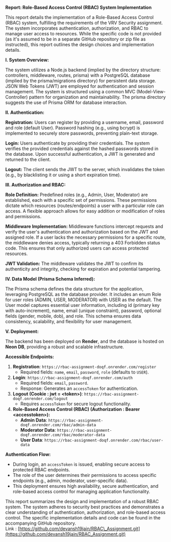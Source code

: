 **Report: Role-Based Access Control (RBAC) System Implementation**

This report details the implementation of a Role-Based Access Control (RBAC) system, fulfilling the requirements of the VRV Security assignment. The system incorporates authentication, authorization, and RBAC to manage user access to resources. While the specific code is not provided (as it's assumed to be in a separate GitHub repository or zip file as instructed), this report outlines the design choices and implementation details.

**I. System Overview:**

The system utilizes a Node.js backend (implied by the directory structure: controllers, middleware, routes, prisma) with a PostgreSQL database (implied by the prisma/migrations directory) for persistent data storage. JSON Web Tokens (JWT) are employed for authentication and session management. The system is structured using a common MVC (Model-View-Controller) pattern for organization and maintainability. The prisma directory suggests the use of Prisma ORM for database interaction.

**II. Authentication:**

**Registration:** Users can register by providing a username, email, password and role (default User). Password hashing (e.g., using bcrypt) is implemented to securely store passwords, preventing plain-text storage.

**Login:** Users authenticate by providing their credentials. The system verifies the provided credentials against the hashed passwords stored in the database. Upon successful authentication, a JWT is generated and returned to the client.

**Logout:** The client sends the JWT to the server, which invalidates the token (e.g., by blacklisting it or using a short expiration time).

**III. Authorization and RBAC:**

**Role Definition:** Predefined roles (e.g., Admin, User, Moderator) are established, each with a specific set of permissions. These permissions dictate which resources (routes/endpoints) a user with a particular role can access. A flexible approach allows for easy addition or modification of roles and permissions.

**Middleware Implementation:** Middleware functions intercept requests and verify the user's authentication and authorization based on the JWT and assigned role. If a user lacks the necessary permissions for a specific route, the middleware denies access, typically returning a 403 Forbidden status code. This ensures that only authorized users can access protected resources.

**JWT Validation:** The middleware validates the JWT to confirm its authenticity and integrity, checking for expiration and potential tampering.

**IV. Data Model (Prisma Schema Inferred):**

The Prisma schema defines the data structure for the application, leveraging PostgreSQL as the database provider. It includes an enum Role for user roles (ADMIN, USER, MODERATOR) with USER as the default. The User model captures essential user information, including id (primary key with auto-increment), name, email (unique constraint), password, optional fields (gender, mobile, dob), and role. This schema ensures data consistency, scalability, and flexibility for user management.

**V. Deployment:**

The backend has been deployed on **Render**, and the database is hosted on **Neon DB**, providing a robust and scalable infrastructure.

**Accessible Endpoints:**

1. **Registration**: `https://rbac-assignment-doqf.onrender.com/register`  
   * Required fields: `name`, `email`, `password`, `role` (defaults to `USER`).  
2. **Login**: `https://rbac-assignment-doqf.onrender.com/auth`  
   * Required fields: `email`, `password`.  
   * Response: Generates an `accessToken` for authentication.  
3. **Logout (Cookie : jwt \= \<token\>)**: `https://rbac-assignment-doqf.onrender.com/logout`  
   * Requires `accessToken` for secure logout functionality.  
4. **Role-Based Access Control (RBAC) (Authorization : Bearer \<accesstoken\>):**  
   * **Admin Data**: `https://rbac-assignment-doqf.onrender.com/rbac/admin-data`  
   * **Moderator Data**: `https://rbac-assignment-doqf.onrender.com/rbac/moderator-data`  
   * **User Data**: `https://rbac-assignment-doqf.onrender.com/rbac/user-data`

**Authentication Flow:**

* During login, an `accessToken` is issued, enabling secure access to protected RBAC endpoints.  
* The role of the user determines their permissions to access specific endpoints (e.g., admin, moderator, user-specific data).  
* This deployment ensures high availability, secure authentication, and role-based access control for managing application functionality.

This report summarizes the design and implementation of a robust RBAC system. The system adheres to security best practices and demonstrates a clear understanding of authentication, authorization, and role-based access control. The specific implementation details and code can be found in the accompanying GitHub repository.  
Link : [https://github.com/devansh19jain/RBAC\_Assignment.git](https://github.com/devansh19jain/RBAC_Assignment.git)  
